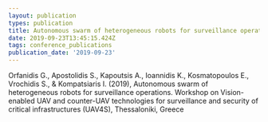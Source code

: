 ```yaml
---
layout: publication
types: publication
title: Autonomous swarm of heterogeneous robots for surveillance operations
date: 2019-09-23T13:45:15.424Z
tags: conference_publications
publication_date: '2019-09-23'
---
```

Orfanidis G., Apostolidis S., Kapoutsis A., Ioannidis K., Kosmatopoulos E., Vrochidis S., & Kompatsiaris I. (2019), Autonomous swarm of heterogeneous robots for surveillance operations. Workshop on Vision-enabled UAV and counter-UAV technologies for surveillance and security of critical infrastructures (UAV4S), Thessaloniki, Greece
